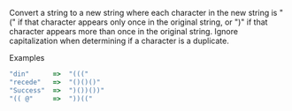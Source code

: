 Convert a string to a new string where each character in the new string is "(" if that character appears only once in the original string, or ")" if that character appears more than once in the original string. Ignore capitalization when determining if a character is a duplicate.

Examples

```ts
"din"      =>  "((("
"recede"   =>  "()()()"
"Success"  =>  ")())())"
"(( @"     =>  "))((" 

```

